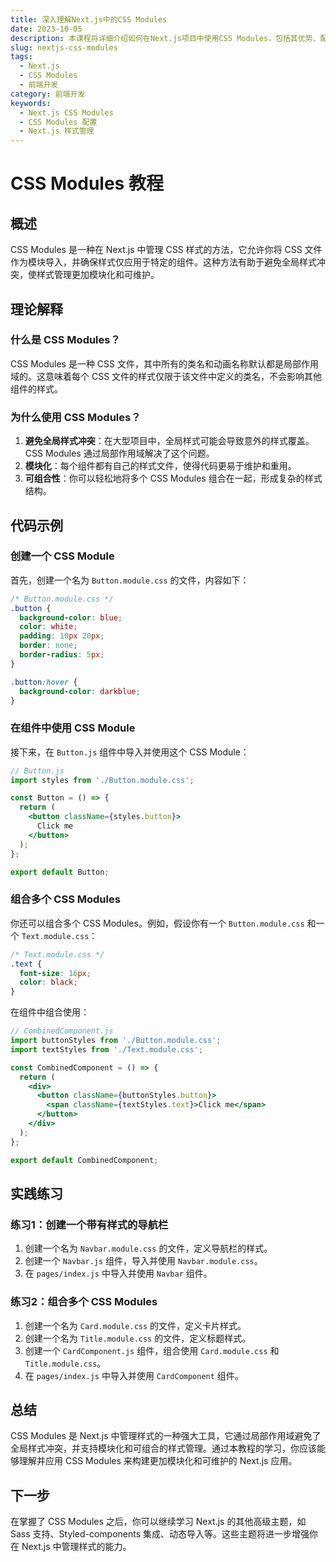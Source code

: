 ```yaml
---
title: 深入理解Next.js中的CSS Modules
date: 2023-10-05
description: 本课程将详细介绍如何在Next.js项目中使用CSS Modules，包括其优势、配置方法以及实际应用案例。
slug: nextjs-css-modules
tags:
  - Next.js
  - CSS Modules
  - 前端开发
category: 前端开发
keywords:
  - Next.js CSS Modules
  - CSS Modules 配置
  - Next.js 样式管理
---
```


# CSS Modules 教程

## 概述

CSS Modules 是一种在 Next.js 中管理 CSS 样式的方法，它允许你将 CSS 文件作为模块导入，并确保样式仅应用于特定的组件。这种方法有助于避免全局样式冲突，使样式管理更加模块化和可维护。

## 理论解释

### 什么是 CSS Modules？

CSS Modules 是一种 CSS 文件，其中所有的类名和动画名称默认都是局部作用域的。这意味着每个 CSS 文件的样式仅限于该文件中定义的类名，不会影响其他组件的样式。

### 为什么使用 CSS Modules？

1. **避免全局样式冲突**：在大型项目中，全局样式可能会导致意外的样式覆盖。CSS Modules 通过局部作用域解决了这个问题。
2. **模块化**：每个组件都有自己的样式文件，使得代码更易于维护和重用。
3. **可组合性**：你可以轻松地将多个 CSS Modules 组合在一起，形成复杂的样式结构。

## 代码示例

### 创建一个 CSS Module

首先，创建一个名为 `Button.module.css` 的文件，内容如下：

```css
/* Button.module.css */
.button {
  background-color: blue;
  color: white;
  padding: 10px 20px;
  border: none;
  border-radius: 5px;
}

.button:hover {
  background-color: darkblue;
}
```

### 在组件中使用 CSS Module

接下来，在 `Button.js` 组件中导入并使用这个 CSS Module：

```jsx
// Button.js
import styles from './Button.module.css';

const Button = () => {
  return (
    <button className={styles.button}>
      Click me
    </button>
  );
};

export default Button;
```

### 组合多个 CSS Modules

你还可以组合多个 CSS Modules。例如，假设你有一个 `Button.module.css` 和一个 `Text.module.css`：

```css
/* Text.module.css */
.text {
  font-size: 16px;
  color: black;
}
```

在组件中组合使用：

```jsx
// CombinedComponent.js
import buttonStyles from './Button.module.css';
import textStyles from './Text.module.css';

const CombinedComponent = () => {
  return (
    <div>
      <button className={buttonStyles.button}>
        <span className={textStyles.text}>Click me</span>
      </button>
    </div>
  );
};

export default CombinedComponent;
```

## 实践练习

### 练习1：创建一个带有样式的导航栏

1. 创建一个名为 `Navbar.module.css` 的文件，定义导航栏的样式。
2. 创建一个 `Navbar.js` 组件，导入并使用 `Navbar.module.css`。
3. 在 `pages/index.js` 中导入并使用 `Navbar` 组件。

### 练习2：组合多个 CSS Modules

1. 创建一个名为 `Card.module.css` 的文件，定义卡片样式。
2. 创建一个名为 `Title.module.css` 的文件，定义标题样式。
3. 创建一个 `CardComponent.js` 组件，组合使用 `Card.module.css` 和 `Title.module.css`。
4. 在 `pages/index.js` 中导入并使用 `CardComponent` 组件。

## 总结

CSS Modules 是 Next.js 中管理样式的一种强大工具，它通过局部作用域避免了全局样式冲突，并支持模块化和可组合的样式管理。通过本教程的学习，你应该能够理解并应用 CSS Modules 来构建更加模块化和可维护的 Next.js 应用。

## 下一步

在掌握了 CSS Modules 之后，你可以继续学习 Next.js 的其他高级主题，如 Sass 支持、Styled-components 集成、动态导入等。这些主题将进一步增强你在 Next.js 中管理样式的能力。